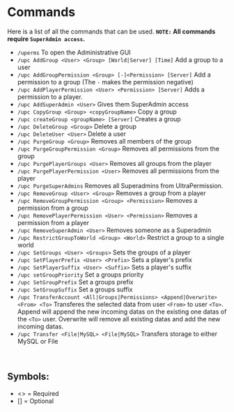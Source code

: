# Commands
Here is a list of all the commands that can be used.
**`NOTE:` All commands require `SuperAdmin access`.**
<br>

* `/uperms`
    To open the Administrative GUI
* `/upc AddGroup <User> <Group> [World|Server] [Time]`
    Add a group to a user
* `/upc AddGroupPermission <Group> [-]<Permission> [Server]`
    Add a permission to a group (The `-` makes the permission negative)
* `/upc AddPlayerPermission <User> <Permission> [Server]`
    Adds a permission to a player.
* `/upc AddSuperAdmin <User>`
    Gives them SuperAdmin access
* `/upc CopyGroup <Group> <copyGroupName>`
    Copy a group
* `/upc createGroup <groupName> [Server]`
    Creates a group
* `/upc DeleteGroup <Group>`
    Delete a group
* `/upc DeleteUser <User>`
    Delete a user
* `/upc PurgeGroup <Group>`
    Removes all members of the group
* `/upc PurgeGroupPermission <Group>`
    Removes all permissions from the group
* `/upc PurgePlayerGroups <User>`
    Removes all groups from the player
* `/upc PurgePlayerPermission <User>`
    Removes all permissions from the player
* `/upc PurgeSuperAdmins`
    Removes all Superadmins from UltraPermission.
* `/upc RemoveGroup <User> <Group>`
    Removes a group from a player
* `/upc RemoveGroupPermission <Group> <Permission>`
    Removes a permission from a group
* `/upc RemovePlayerPermission <User> <Permission>`
    Removes a permission from a player
* `/upc RemoveSuperAdmin <User>`
    Removes someone as a Superadmin
* `/upc RestrictGroupToWorld <Group> <World>`
    Restrict a group to a single world
* `/upc SetGroups <User> <Groups>`
    Sets the groups of a player
* `/upc SetPlayerPrefix <User> <Prefix>`
    Sets a player's prefix
* `/upc SetPlayerSuffix <User> <Suffix>`
    Sets a player's suffix
* `/upc setGroupPriority`
    Set a groups priority
* `/upc SetGroupPrefix`
    Set a groups prefix
* `/upc SetGroupSuffix`
    Set a groups suffix
* `/upc TransferAccount <All|Groups|Permissions> <Append|Overwrite> <From> <To>`
    Transferes the selected data from user `<From>` to user `<To>`. Append will append the new incoming datas on the existing one datas of the `<To>` user. Overwrite will remove all existing datas and add the new incoming datas.
* `/upc Transfer <File|MySQL> <File|MySQL>`
    Transfers storage to either MySQL or File
<br>

## Symbols:
 - <> = Required
 - [] = Optional
